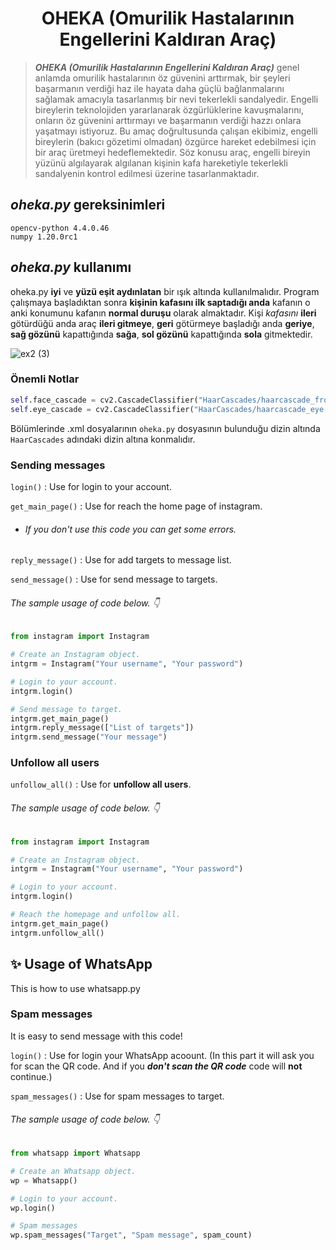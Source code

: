 <h1 align="center">OHEKA (Omurilik Hastalarının Engellerini Kaldıran Araç)</h1>

> ***OHEKA (Omurilik Hastalarının Engellerini Kaldıran Araç)*** genel anlamda omurilik hastalarının öz güvenini arttırmak, bir şeyleri başarmanın verdiği haz ile hayata daha güçlü bağlanmalarını sağlamak amacıyla tasarlanmış bir nevi tekerlekli sandalyedir. Engelli bireylerin teknolojiden yararlanarak özgürlüklerine kavuşmalarını, onların öz güvenini arttırmayı ve başarmanın verdiği hazzı onlara yaşatmayı istiyoruz. Bu amaç doğrultusunda çalışan ekibimiz, engelli bireylerin (bakıcı gözetimi olmadan) özgürce hareket edebilmesi için bir araç üretmeyi hedeflemektedir. Söz konusu araç, engelli bireyin yüzünü algılayarak algılanan kişinin kafa hareketiyle tekerlekli sandalyenin kontrol edilmesi üzerine tasarlanmaktadır.

## *oheka.py* gereksinimleri
```pip
opencv-python 4.4.0.46
numpy 1.20.0rc1
```

## *oheka.py* kullanımı

oheka.py __iyi__ ve __yüzü eşit aydınlatan__ bir ışık altında kullanılmalıdır. Program çalışmaya başladıktan sonra __kişinin kafasını ilk saptadığı anda__ kafanın o anki konumunu kafanın __normal duruşu__ olarak almaktadır. Kişi _kafasını_ **ileri** götürdüğü anda araç **ileri gitmeye**, **geri** götürmeye başladığı anda **geriye**, **sağ gözünü** kapattığında **sağa**, **sol gözünü** kapattığında **sola** gitmektedir.


![ex2 (3)](https://user-images.githubusercontent.com/60934501/101936564-bed94800-3bf1-11eb-90b7-84e449c20e06.gif)

### Önemli Notlar 
```python
self.face_cascade = cv2.CascadeClassifier("HaarCascades/haarcascade_frontalface_default.xml")
self.eye_cascade = cv2.CascadeClassifier("HaarCascades/haarcascade_eye.xml")
```
Bölümlerinde .xml dosyalarının `oheka.py` dosyasının bulunduğu dizin altında `HaarCascades` adındaki dizin altına konmalıdır.


### Sending messages

`login()` : Use for login to your account.

`get_main_page()` : Use for reach the home page of instagram.

- ###### If you don't use this code you can get some errors.

`reply_message()` : Use for add targets to message list.

`send_message()` : Use for send message to targets.

###### The sample usage of code below. :point_down:

```python
from instagram import Instagram

# Create an Instagram object.
intgrm = Instagram("Your username", "Your password")

# Login to your account.
intgrm.login() 

# Send message to target.
intgrm.get_main_page()
intgrm.reply_message(["List of targets"])
intgrm.send_message("Your message")
```

### Unfollow all users

`unfollow_all()` : Use for  __unfollow all users__.

###### The sample usage of code below. :point_down:

```python
from instagram import Instagram

# Create an Instagram object.
intgrm = Instagram("Your username", "Your password")

# Login to your account.
intgrm.login() 

# Reach the homepage and unfollow all.
intgrm.get_main_page()
intgrm.unfollow_all()
```

## ✨ Usage of WhatsApp

This is how to use whatsapp.py

### Spam messages

It is easy to send message with this code!

`login()` : Use for login your WhatsApp acoount. (In this part it will ask you for scan the QR code. And if you ***don't
scan the QR code*** code will **__not__** continue.)

`spam_messages()` : Use for spam messages to target.

###### The sample usage of code below. :point_down:

```python
from whatsapp import Whatsapp

# Create an Whatsapp object.
wp = Whatsapp()

# Login to your account. 
wp.login()

# Spam messages
wp.spam_messages("Target", "Spam message", spam_count)
```
